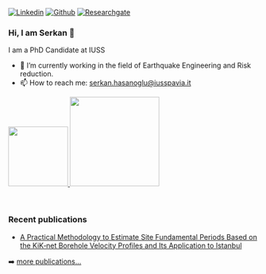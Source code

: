 <!-- Your badges -->

[![Linkedin](https://img.shields.io/badge/-serkan-blue?style=flat&logo=Linkedin&logoColor=white)](https://www.linkedin.com/in/serkan-hasanoğlu-810a12b9/)
[![Github](https://img.shields.io/badge/-serkan-black?style=flat&labelColor=black&logo=github&logoColor=white)](https://gitstats.me/SerkanHasanoglu)
[![Researchgate](https://img.shields.io/badge/-serkan-green?style=flat&labelColor=green&logo=researchgate&logoColor=white)](https://www.researchgate.net/profile/Serkan-Hasanoglu)

<!-- Profile View Count and GitStats -->

### Hi, I am Serkan 👋

I am a PhD Candidate at IUSS

- 🔭 I’m currently working in the field of Earthquake Engineering and Risk reduction.
- 📫 How to reach me: serkan.hasanoglu@iusspavia.it


<p>
<a href="[https://github.com/davitshahnazaryan3](https://github.com/SerkanHasanoglu)">
  <img height="120em" src = "https://github-readme-stats.vercel.app/api/top-langs/?username=SerkanHasanoglu&theme=buefy&layout=compact&title_color=ffffff&bg_color=151515&text_color=FFFEFE">
 <img height="180em" src="https://github-readme-stats.vercel.app/api?username=SerkanHasanoglu&&show_icons=true&title_color=ffffff&icon_color=ffdc40&text_color=ffffff&bg_color=151515">
</a>
</p>

<br>

### Recent publications

<!-- PUBLICATIONS:START -->
- [A Practical Methodology to Estimate Site Fundamental Periods Based on the KiK‐net Borehole Velocity Profiles and Its Application to Istanbul]([https://journals.sagepub.com/doi/10.1177/87552930211023523](https://pubs.geoscienceworld.org/ssa/bssa/article-abstract/112/5/2606/616246/A-Practical-Methodology-to-Estimate-Site?redirectedFrom=fulltext))

<!-- PUBLICATIONS:END -->

➡️ [more publications...](https://www.researchgate.net/profile/Serkan-Hasanoglu)

